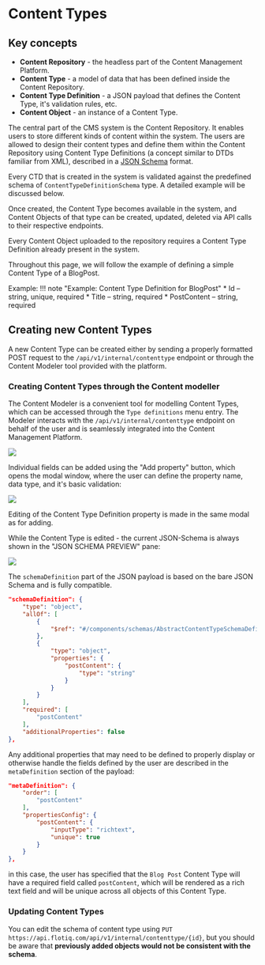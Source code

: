 # Content Types

## Key concepts

* **Content Repository** - the headless part of the Content Management Platform.
* **Content Type** - a model of data that has been defined inside the Content Repository.
* **Content Type Definition** - a JSON payload that defines the Content Type, it's validation rules, etc.
* **Content Object** - an instance of a Content Type.


The central part of the CMS system is the Content Repository. It enables users to store different kinds of content within the system. The users are allowed to design their content types and define them within the Content Repository using Content Type Definitions (a concept similar to DTDs familiar from XML), described in a [JSON Schema](https://json-schema.org/) format.


Every CTD that is created in the system is validated against the predefined schema of ``ContentTypeDefinitionSchema`` type. A detailed example will be discussed below.

Once created, the Content Type becomes available in the system, and Content Objects of that type can be created, updated, deleted via API calls to their respective endpoints.  

Every Content Object uploaded to the repository requires a Content Type Definition already present in the system. 


Throughout this page, we will follow the example of defining a simple Content Type of a BlogPost. 

Example: 
!!! note "Example: Content Type Definition for BlogPost"
    * Id – string, unique, required 
    * Title – string, required 
    * PostContent – string, required 


## Creating new Content Types 

A new Content Type can be created either by sending a properly formatted POST request to the ``/api/v1/internal/contenttype`` endpoint or through the Content Modeler tool provided with the platform.


### Creating Content Types through the Content modeller

The Content Modeler is a convenient tool for modelling Content Types, which can be accessed through the ``Type definitions`` menu entry.
The Modeler interacts with the ``/api/v1/internal/contenttype`` endpoint on behalf of the user and is seamlessly integrated into the Content Management Platform.

![](images/contentObject4.jpg)

Individual fields can be added using the "Add property" button, which opens the modal window, where the user can define the property name, data type, and it's basic validation:


![](images/contentObject6.jpg)

Editing of the Content Type Definition property is made in the same modal as for adding.

While the Content Type is edited - the current JSON-Schema is always shown in the "JSON SCHEMA PREVIEW" pane:

![](images/contentObject5.jpg)

The ``schemaDefinition`` part of the JSON payload is based on the bare JSON Schema and is fully compatible. 

``` json
"schemaDefinition": {
    "type": "object",
    "allOf": [
        {
            "$ref": "#/components/schemas/AbstractContentTypeSchemaDefinition"
        },
        {
            "type": "object",
            "properties": {
                "postContent": {
                    "type": "string"
                }
            }
        }
    ],
    "required": [
        "postContent"
    ],
    "additionalProperties": false
},
```

Any additional properties that may need to be defined to properly display or otherwise handle the fields defined by the user are described in the ``metaDefinition`` section of the payload:

```json
"metaDefinition": {
    "order": [
        "postContent"
    ],
    "propertiesConfig": {
        "postContent": {
            "inputType": "richtext",
            "unique": true
        }
    }
},
```

in this case, the user has specified that the ``Blog Post`` Content Type will have a required field called ``postContent``, which will be rendered as a rich text field and will be unique across all objects of this Content Type.

### Updating Content Types

You can edit the schema of content type using `PUT https://api.flotiq.com/api/v1/internal/contenttype/{id}`, but you should be aware that **previously added objects would not be consistent with the schema**.